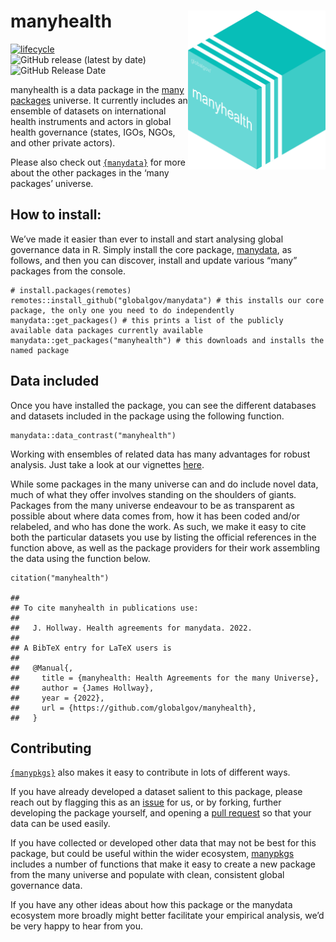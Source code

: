 manyhealth <img src="man/figures/manyhealthLogo.png" align="right" width="220"/>
================================================================================

<!-- badges: start -->

[![lifecycle](https://img.shields.io/badge/lifecycle-experimental-orange.svg)](https://www.tidyverse.org/lifecycle/#experimental)
![GitHub release (latest by
date)](https://img.shields.io/github/v/release/globalgov/manyhealth)
![GitHub Release
Date](https://img.shields.io/github/release-date/globalgov/manyhealth)
<!-- badges: end -->

manyhealth is a data package in the [many
packages](https://github.com/globalgov/) universe. It currently includes
an ensemble of datasets on international health instruments and actors
in global health governance (states, IGOs, NGOs, and other private
actors).

Please also check out
[`{manydata}`](https://github.com/globalgov/manydata) for more about the
other packages in the ‘many packages’ universe.

How to install:
---------------

We’ve made it easier than ever to install and start analysing global
governance data in R. Simply install the core package,
[manydata](https://github.com/globalgov/manydata), as follows, and then
you can discover, install and update various “many” packages from the
console.

    # install.packages(remotes)
    remotes::install_github("globalgov/manydata") # this installs our core package, the only one you need to do independently
    manydata::get_packages() # this prints a list of the publicly available data packages currently available
    manydata::get_packages("manyhealth") # this downloads and installs the named package

Data included
-------------

Once you have installed the package, you can see the different databases
and datasets included in the package using the following function.

    manydata::data_contrast("manyhealth")

Working with ensembles of related data has many advantages for robust
analysis. Just take a look at our vignettes
[here](https://globalgov.github.io/manydata/articles/user.html).

While some packages in the many universe can and do include novel data,
much of what they offer involves standing on the shoulders of giants.
Packages from the many universe endeavour to be as transparent as
possible about where data comes from, how it has been coded and/or
relabeled, and who has done the work. As such, we make it easy to cite
both the particular datasets you use by listing the official references
in the function above, as well as the package providers for their work
assembling the data using the function below.

    citation("manyhealth")

    ## 
    ## To cite manyhealth in publications use:
    ## 
    ##   J. Hollway. Health agreements for manydata. 2022.
    ## 
    ## A BibTeX entry for LaTeX users is
    ## 
    ##   @Manual{,
    ##     title = {manyhealth: Health Agreements for the many Universe},
    ##     author = {James Hollway},
    ##     year = {2022},
    ##     url = {https://github.com/globalgov/manyhealth},
    ##   }

Contributing
------------

[`{manypkgs}`](https://github.com/globalgov/manypkgs) also makes it easy
to contribute in lots of different ways.

If you have already developed a dataset salient to this package, please
reach out by flagging this as an
[issue](https://github.com/globalgov/manyhealth/issues) for us, or by
forking, further developing the package yourself, and opening a [pull
request](https://github.com/globalgov/manyhealth/pulls) so that your
data can be used easily.

If you have collected or developed other data that may not be best for
this package, but could be useful within the wider ecosystem,
[manypkgs](https://github.com/globalgov/manypkgs) includes a number of
functions that make it easy to create a new package from the many
universe and populate with clean, consistent global governance data.

If you have any other ideas about how this package or the manydata
ecosystem more broadly might better facilitate your empirical analysis,
we’d be very happy to hear from you.
